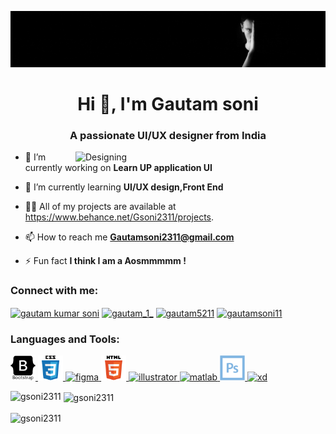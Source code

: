 ![MASTERHEAD](https://github.com/Gsoni2311/Gsoni2311/blob/main/DESIGNER.gif)
<h1 align="center">Hi 👋, I'm Gautam soni</h1>
<h3 align="center">A passionate UI/UX designer from India</h3>
<img align="right" alt="Designing" width="400" src="https://i.gifer.com/origin/dc/dcbe625c0747b5ed8bf27868dc3ef7a1_w200.webp">

- 🔭 I’m currently working on **Learn UP application UI**

- 🌱 I’m currently learning **UI/UX design,Front End**

- 👨‍💻 All of my projects are available at https://www.behance.net/Gsoni2311/projects.
- 📫 How to reach me **Gautamsoni2311@gmail.com**

- ⚡ Fun fact **I think I am a Aosmmmmm !**

<h3 align="left">Connect with me:</h3>
<p align="left">
<a href="https://linkedin.com/in/gautam kumar soni" target="blank"><img align="center" src="https://raw.githubusercontent.com/rahuldkjain/github-profile-readme-generator/master/src/images/icons/Social/linked-in-alt.svg" alt="gautam kumar soni" height="30" width="40" /></a>
<a href="https://instagram.com/gautam_1_" target="blank"><img align="center" src="https://raw.githubusercontent.com/rahuldkjain/github-profile-readme-generator/master/src/images/icons/Social/instagram.svg" alt="gautam_1_" height="30" width="40" /></a>
<a href="https://dribbble.com/gautam5211" target="blank"><img align="center" src="https://raw.githubusercontent.com/rahuldkjain/github-profile-readme-generator/master/src/images/icons/Social/dribbble.svg" alt="gautam5211" height="30" width="40" /></a>
<a href="https://www.behance.net/gautamsoni11" target="blank"><img align="center" src="https://raw.githubusercontent.com/rahuldkjain/github-profile-readme-generator/master/src/images/icons/Social/behance.svg" alt="gautamsoni11" height="30" width="40" /></a>
</p>

<h3 align="left">Languages and Tools:</h3>
<p align="left"> <a href="https://getbootstrap.com" target="_blank" rel="noreferrer"> <img src="https://raw.githubusercontent.com/devicons/devicon/master/icons/bootstrap/bootstrap-plain-wordmark.svg" alt="bootstrap" width="40" height="40"/> </a> <a href="https://www.w3schools.com/css/" target="_blank" rel="noreferrer"> <img src="https://raw.githubusercontent.com/devicons/devicon/master/icons/css3/css3-original-wordmark.svg" alt="css3" width="40" height="40"/> </a> <a href="https://www.figma.com/" target="_blank" rel="noreferrer"> <img src="https://www.vectorlogo.zone/logos/figma/figma-icon.svg" alt="figma" width="40" height="40"/> </a> <a href="https://www.w3.org/html/" target="_blank" rel="noreferrer"> <img src="https://raw.githubusercontent.com/devicons/devicon/master/icons/html5/html5-original-wordmark.svg" alt="html5" width="40" height="40"/> </a> <a href="https://www.adobe.com/in/products/illustrator.html" target="_blank" rel="noreferrer"> <img src="https://www.vectorlogo.zone/logos/adobe_illustrator/adobe_illustrator-icon.svg" alt="illustrator" width="40" height="40"/> </a> <a href="https://www.mathworks.com/" target="_blank" rel="noreferrer"> <img src="https://upload.wikimedia.org/wikipedia/commons/2/21/Matlab_Logo.png" alt="matlab" width="40" height="40"/> </a> <a href="https://www.photoshop.com/en" target="_blank" rel="noreferrer"> <img src="https://raw.githubusercontent.com/devicons/devicon/master/icons/photoshop/photoshop-line.svg" alt="photoshop" width="40" height="40"/> </a> <a href="https://www.adobe.com/products/xd.html" target="_blank" rel="noreferrer"> <img src="https://cdn.worldvectorlogo.com/logos/adobe-xd.svg" alt="xd" width="40" height="40"/> </a> </p>

<p><img align="left" src="https://github-readme-stats.vercel.app/api/top-langs?username=gsoni2311&show_icons=true&locale=en&layout=compact" alt="gsoni2311" /></p>

<p>&nbsp;<img align="center" src="https://github-readme-stats.vercel.app/api?username=gsoni2311&show_icons=true&locale=en" alt="gsoni2311" /></p>

<p><img align="center" src="https://github-readme-streak-stats.herokuapp.com/?user=gsoni2311&" alt="gsoni2311" /></p>
